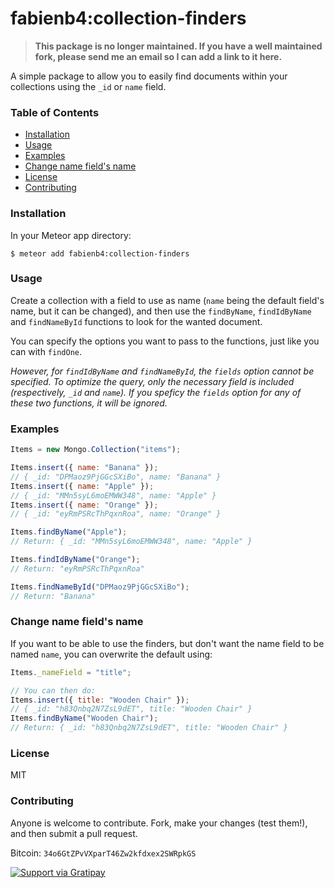 # fabienb4:collection-finders

> **This package is no longer maintained. If you have a well maintained fork, please send me an email so I can add a link to it here.**

A simple package to allow you to easily find documents within your collections using the `_id` or `name` field.

### Table of Contents

- [Installation](#installation)
- [Usage](#usage)
- [Examples](#examples)
- [Change name field's name](#change-name-field-s-name)
- [License](#license)
- [Contributing](#contributing)

### Installation

In your Meteor app directory:

```
$ meteor add fabienb4:collection-finders
```

### Usage

Create a collection with a field to use as name (`name` being the default field's name, but it can be changed), and then use the `findByName`, `findIdByName` and `findNameById` functions to look for the wanted document.

You can specify the options you want to pass to the functions, just like you can with `findOne`.

_However, for `findIdByName` and `findNameById`, the `fields` option cannot be specified. To optimize the query, only the necessary field is included (respectively, `_id` and `name`). If you speficy the `fields` option for any of these two functions, it will be ignored._

### Examples

```js
Items = new Mongo.Collection("items");

Items.insert({ name: "Banana" });
// { _id: "DPMaoz9PjGGcSXiBo", name: "Banana" }
Items.insert({ name: "Apple" });
// { _id: "MMn5syL6moEMWW348", name: "Apple" }
Items.insert({ name: "Orange" });
// { _id: "eyRmPSRcThPqxnRoa", name: "Orange" }

Items.findByName("Apple");
// Return: { _id: "MMn5syL6moEMWW348", name: "Apple" }

Items.findIdByName("Orange");
// Return: "eyRmPSRcThPqxnRoa"

Items.findNameById("DPMaoz9PjGGcSXiBo");
// Return: "Banana"
```

### Change name field's name

If you want to be able to use the finders, but don't want the name field to be named `name`, you can overwrite the default using:

```js
Items._nameField = "title";

// You can then do:
Items.insert({ title: "Wooden Chair" });
// { _id: "h83Qnbq2N7ZsL9dET", title: "Wooden Chair" }
Items.findByName("Wooden Chair");
// Return: { _id: "h83Qnbq2N7ZsL9dET", title: "Wooden Chair" }
```

### License

MIT

### Contributing

Anyone is welcome to contribute. Fork, make your changes (test them!), and then submit a pull request.

Bitcoin: `34o6GtZPvVXparT46Zw2kfdxex2SWRpkGS`

[![Support via Gratipay](https://cdn.rawgit.com/gratipay/gratipay-badge/2.3.0/dist/gratipay.svg)](https://gratipay.com/fabienb4/)
